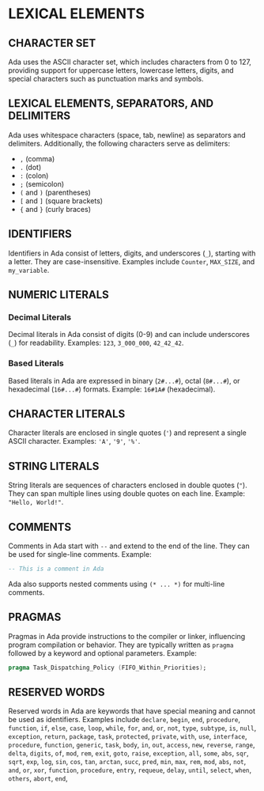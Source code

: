 # LEXICAL ELEMENTS

## CHARACTER SET

Ada uses the ASCII character set, which includes characters from 0 to 127, providing support for uppercase letters, lowercase letters, digits, and special characters such as punctuation marks and symbols.

## LEXICAL ELEMENTS, SEPARATORS, AND DELIMITERS

Ada uses whitespace characters (space, tab, newline) as separators and delimiters. Additionally, the following characters serve as delimiters:

- `,` (comma)
- `.` (dot)
- `:` (colon)
- `;` (semicolon)
- `(` and `)` (parentheses)
- `[` and `]` (square brackets)
- `{` and `}` (curly braces)

## IDENTIFIERS

Identifiers in Ada consist of letters, digits, and underscores (`_`), starting with a letter. They are case-insensitive. Examples include `Counter`, `MAX_SIZE`, and `my_variable`.

## NUMERIC LITERALS

### Decimal Literals

Decimal literals in Ada consist of digits (0-9) and can include underscores (`_`) for readability. Examples: `123`, `3_000_000`, `42_42_42`.

### Based Literals

Based literals in Ada are expressed in binary (`2#...#`), octal (`8#...#`), or hexadecimal (`16#...#`) formats. Example: `16#1A#` (hexadecimal).

## CHARACTER LITERALS

Character literals are enclosed in single quotes (`'`) and represent a single ASCII character. Examples: `'A'`, `'9'`, `'%'`.

## STRING LITERALS

String literals are sequences of characters enclosed in double quotes (`"`). They can span multiple lines using double quotes on each line. Example: `"Hello, World!"`.

## COMMENTS

Comments in Ada start with `--` and extend to the end of the line. They can be used for single-line comments. Example:

```ada
-- This is a comment in Ada
```
Ada also supports nested comments using `(* ... *)` for multi-line comments.

## PRAGMAS

Pragmas in Ada provide instructions to the compiler or linker, influencing program compilation or behavior. They are typically written as `pragma` followed by a keyword and optional parameters. Example:

```ada
pragma Task_Dispatching_Policy (FIFO_Within_Priorities);
```

## RESERVED WORDS

Reserved words in Ada are keywords that have special meaning and cannot be used as identifiers. Examples include `declare`, `begin`, `end`, `procedure`, `function`, `if`, `else`, `case`, `loop`, `while`, `for`, `and`, `or`, `not`, `type`, `subtype`, `is`, `null`, `exception`, `return`, `package`, `task`, `protected`, `private`, `with`, `use`, `interface`, `procedure`, `function`, `generic`, `task`, `body`, `in`, `out`, `access`, `new`, `reverse`, `range`, `delta`, `digits`, `of`, `mod`, `rem`, `exit`, `goto`, `raise`, `exception`, `all`, `some`, `abs`, `sqr`, `sqrt`, `exp`, `log`, `sin`, `cos`, `tan`, `arctan`, `succ`, `pred`, `min`, `max`, `rem`, `mod`, `abs`, `not`, `and`, `or`, `xor`, `function`, `procedure`, `entry`, `requeue`, `delay`, `until`, `select`, `when`, `others`, `abort`, `end`,

